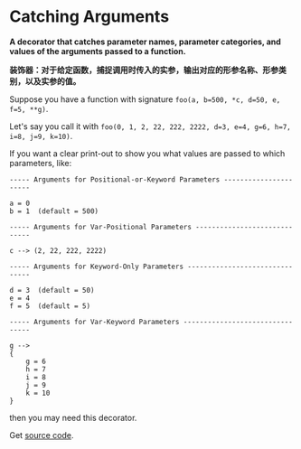 # Catching Arguments

**A decorator that catches parameter names, parameter categories, and values of the arguments passed to a function.** 

**装饰器：对于给定函数，捕捉调用时传入的实参，输出对应的形参名称、形参类别，以及实参的值。**

Suppose you have a function with signature `foo(a, b=500, *c, d=50, e, f=5, **g)`.

Let's say you call it with `foo(0, 1, 2, 22, 222, 2222, d=3, e=4, g=6, h=7, i=8, j=9, k=10)`.

If you want a clear print-out to show you what values are passed to which parameters, like:

```
----- Arguments for Positional-or-Keyword Parameters ----------------------

a = 0
b = 1  (default = 500)

----- Arguments for Var-Positional Parameters -----------------------------

c --> (2, 22, 222, 2222)

----- Arguments for Keyword-Only Parameters -------------------------------

d = 3  (default = 50)
e = 4
f = 5  (default = 5)

----- Arguments for Var-Keyword Parameters --------------------------------

g -->
{
    g = 6
    h = 7
    i = 8
    j = 9
    k = 10
}
```

then you may need this decorator.

Get [source code](catch.py).
